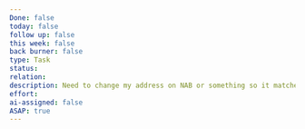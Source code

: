 ```yaml
---
Done: false
today: false
follow up: false
this week: false
back burner: false
type: Task
status:
relation:
description: Need to change my address on NAB or something so it matches binance
effort:
ai-assigned: false
ASAP: true
---
```

